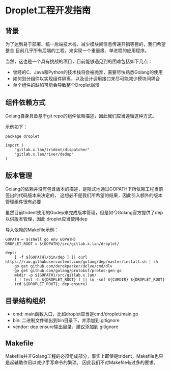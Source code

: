 Droplet工程开发指南
===================

背景
----

为了达到易于部署、统一后端技术栈、减少模块间信息传递开销等目的，我们希望整合
目前几乎所有后端的工程，来实现一个重量级、单进程的应用程序。

当然，这也是一个具有挑战的项目，目前能够遇见到的困难包括如下几点：

* 曾经的C、Java和Python的技术栈将会被抛弃，需要尽快熟悉Golang的使用
* 如何划分组件以实现组件隔离，以及设计调用接口来尽可能减少模块间耦合
* 单个组件的缺陷可能会导致整个Droplet崩溃
  
组件依赖方式
------------

Golang自身具备基于git repo的组件依赖描述，因此我们应当遵循这种方式。


示例如下：

```
package droplet

import (
	"gitlab.x.lan/trident/dispatcher"
	"gitlab.x.lan/river/dedup"
)
```

版本管理
--------

Golang的依赖并没有包含版本的描述，是隐式地通过GOPATH下所依赖工程当前签出的代码版本来决定的，
这想必不是我们所希望的结果，因此引入额外的版本管理组件很有必要

虽然目前trident使用的Godep来完成版本管理，但是如今Golang官方提供了dep以供版本管理，因此
droplet应当使用dep

导入依赖的Makefile示例：

```
GOPATH = $(shell go env GOPATH)
DROPLET_ROOT = ${GOPATH}/src/gitlab.x.lan/droplet/

deps:
    [ -f ${GOPATH}/bin/dep ] || curl https://raw.githubusercontent.com/golang/dep/master/install.sh | sh
    go get github.com/derekparker/delve/cmd/dlv
    go get github.com/golang/protobuf/protoc-gen-go
    mkdir -p ${GOPATH}/src/gitlab.x.lan/
    [ ! test -h ${DROPLET_ROOT} ] || ln -snf ${CURDIR} ${DROPLET_ROOT}
    (cd ${DROPLET_ROOT}; dep ensure)
```

目录结构组织
------------

* cmd: main函数入口，比如droplet应当是cmd/droplet/main.go
* bin: 二进制文件输出到bin目录下，并添加到.gitignore
* vendor: dep ensure输出目录，建议添加到.gitignore

Makefile
--------

Makefile并非Golang工程的必须组成部分，事实上即使是trident，Makefile也只是起辅助作用以减少手写命令的繁琐。
因此我们不对Makefile有过多的要求。
